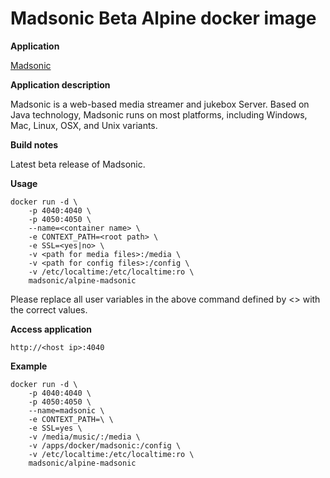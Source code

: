 Madsonic Beta Alpine docker image 
=================================

**Application**

[Madsonic](http://beta.madsonic.org/pages/index.jsp)

**Application description**

Madsonic is a web-based media streamer and jukebox Server. 
Based on Java technology, Madsonic runs on most platforms,
including Windows, Mac, Linux, OSX, and Unix variants.

**Build notes**

Latest beta release of Madsonic.

**Usage**

```
docker run -d \
	-p 4040:4040 \
	-p 4050:4050 \
	--name=<container name> \
	-e CONTEXT_PATH=<root path> \
	-e SSL=<yes|no> \
	-v <path for media files>:/media \
	-v <path for config files>:/config \
	-v /etc/localtime:/etc/localtime:ro \
	madsonic/alpine-madsonic
```

Please replace all user variables in the above command defined by <> with the correct values.

**Access application**

`http://<host ip>:4040`

**Example**

```
docker run -d \
	-p 4040:4040 \
	-p 4050:4050 \
	--name=madsonic \
	-e CONTEXT_PATH=\ \
	-e SSL=yes \
	-v /media/music/:/media \
	-v /apps/docker/madsonic:/config \
	-v /etc/localtime:/etc/localtime:ro \
	madsonic/alpine-madsonic
```
